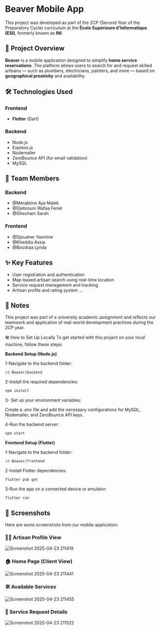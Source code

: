 # Beaver Mobile App

This project was developed as part of the 2CP (Second Year of the Preparatory Cycle) curriculum at the **École Supérieure d'Informatique (ESI)**, formerly known as **INI**.

## 📱 Project Overview

**Beaver** is a mobile application designed to simplify **home service reservations**. The platform allows users to search for and request skilled artisans — such as plumbers, electricians, painters, and more — based on **geographical proximity** and availability.

## 🛠️ Technologies Used

### Frontend
- **Flutter** (Dart)

### Backend
- Node.js
- Express.js
- Nodemailer
- ZeroBounce API (for email validation)
- MySQL

## 👥 Team Members

### Backend
- @Merabtine Aya Malek
- @Djebrouni Wafaa Feriel
- @Ghecham Sarah

### Frontend
- @Djouaher Yasmine
- @Kheddia Assia
- @Boudraa Lynda


## ✨ Key Features

- User registration and authentication
- Map-based artisan search using real-time location
- Service request management and tracking
- Artisan profile and rating system
  ...

## 📌 Notes

This project was part of a university academic assignment and reflects our teamwork and application of real-world development practices during the 2CP year.

🛠️ How to Set Up Locally
To get started with this project on your local machine, follow these steps:

**Backend Setup (Node.js)**

1-Navigate to the backend folder:

   ```bash
cd Beaver/backend
```
2-Install the required dependencies:

 ```bash
npm install
```
3- Set up your environment variables:

Create a .env file and add the necessary configurations for MySQL, Nodemailer, and ZeroBounce API keys.

4-Run the backend server:

 ```bash
npm start
```

**Frontend Setup (Flutter)**

1-Navigate to the backend folder:

   ```bash
cd Beaver/frontend
```
2-Install Flutter dependencies:

   ```bash
flutter pub get
```
3-Run the app on a connected device or emulator:

   ```bash
flutter run
```

## 📸 Screenshots

Here are some screenshots from our mobile application:
### 🧑‍🔧 Artisan Profile View
![Screenshot 2025-04-23 211419](https://github.com/user-attachments/assets/b85fbeae-d6e8-49de-81a2-9c28c3b5e7e3)

### 🏠 Home Page (Client View)
![Screenshot 2025-04-23 211441](https://github.com/user-attachments/assets/7e509373-c863-4ac8-8b79-887e601457b8)

### 🛠️ Available Services
![Screenshot 2025-04-23 211455](https://github.com/user-attachments/assets/565afd6b-33c7-43d7-9fb6-e2f4738f614a)

### 📄 Service Request Details
![Screenshot 2025-04-23 211522](https://github.com/user-attachments/assets/ae610d2d-6ddb-4c81-99db-d15186424fff)









